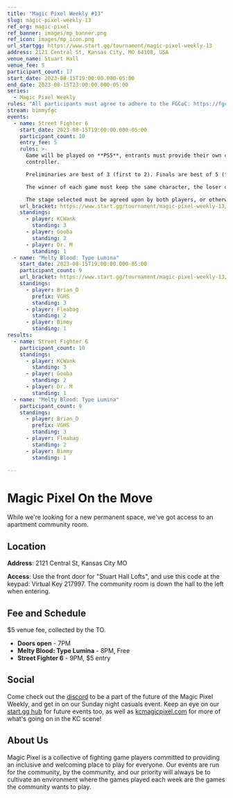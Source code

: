 ```yaml
---
title: "Magic Pixel Weekly #13"
slug: magic-pixel-weekly-13
ref_org: magic-pixel
ref_banner: images/mp_banner.png
ref_icon: images/mp_icon.png
url_startgg: https://www.start.gg/tournament/magic-pixel-weekly-13
address: 2121 Central St, Kansas City, MO 64108, USA
venue_name: Stuart Hall
venue_fee: 5
participant_count: 17
start_date: 2023-08-15T19:00:00.000-05:00
end_date: 2023-08-15T23:00:00.000-05:00
series:
  - Magic Pixel Weekly
rules: "All participants must agree to adhere to the FGCoC: https://fgcoc.com/"
stream: bimmyfgc
events:
  - name: Street Fighter 6
    start_date: 2023-08-15T19:00:00.000-05:00
    participant_count: 10
    entry_fee: 5
    rules: >-
      Game will be played on **PS5**, entrants must provide their own compatible
      controller.  

      Preliminaries are best of 3 (first to 2). Finals are best of 5 (first to 3).  

      The winner of each game must keep the same character, the loser of that game may switch characters.  

      The stage selected must be agreed upon by both players, or otherwise selected at random.
    url_bracket: https://www.start.gg/tournament/magic-pixel-weekly-13/events/street-fighter-6/brackets/1432704/2173019
    standings:
      - player: KCWank
        standing: 3
      - player: Gooba
        standing: 2
      - player: Dr. M
        standing: 1
  - name: "Melty Blood: Type Lumina"
    start_date: 2023-08-15T19:00:00.000-05:00
    participant_count: 9
    url_bracket: https://www.start.gg/tournament/magic-pixel-weekly-13/events/melty-blood-type-lumina/brackets/1432705/2173020
    standings:
      - player: Brian_D
        prefix: VGHS
        standing: 3
      - player: Fleabag
        standing: 2
      - player: Bimmy
        standing: 1
results:
  - name: Street Fighter 6
    participant_count: 10
    standings:
      - player: KCWank
        standing: 3
      - player: Gooba
        standing: 2
      - player: Dr. M
        standing: 1
  - name: "Melty Blood: Type Lumina"
    participant_count: 9
    standings:
      - player: Brian_D
        prefix: VGHS
        standing: 3
      - player: Fleabag
        standing: 2
      - player: Bimmy
        standing: 1

---
```


# Magic Pixel On the Move
While we're looking for a new permanent space, we've got access to an apartment community room.

## Location
**Address**: 2121 Central St, Kansas City MO

**Access**: Use the front door for "Stuart Hall Lofts", and use this code at the keypad: Virtual Key 217997. The community room is down the hall to the left when entering.


## Fee and Schedule
$5 venue fee, collected by the TO.

- **Doors open** - 7PM
- **Melty Blood: Type Lumina** - 8PM, Free
- **Street Fighter 6** - 9PM, $5 entry

## Social
Come check out the [discord](https://discord.gg/jkmn6CVrrQ) to be a part of the future of the Magic Pixel Weekly, and get in on our Sunday night casuals event. Keep an eye on our [start.gg hub](https://www.start.gg/hub/magic-pixel) for future events too, as well as [kcmagicpixel.com](https://kcmagicpixel.com) for more of what's going on in the KC scene!

## About Us

Magic Pixel is a collective of fighting game players committed to providing an inclusive and welcoming place to play for everyone. Our events are run for the community, by the community, and our priority will always be to cultivate an environment where the games played each week are the games the community wants to play.
  